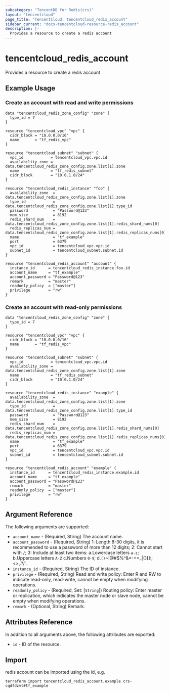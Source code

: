 ```yaml
---
subcategory: "TencentDB for Redis(crs)"
layout: "tencentcloud"
page_title: "TencentCloud: tencentcloud_redis_account"
sidebar_current: "docs-tencentcloud-resource-redis_account"
description: |-
  Provides a resource to create a redis account
---
```


# tencentcloud_redis_account

Provides a resource to create a redis account

## Example Usage

### Create an account with read and write permissions

```hcl
data "tencentcloud_redis_zone_config" "zone" {
  type_id = 7
}

resource "tencentcloud_vpc" "vpc" {
  cidr_block = "10.0.0.0/16"
  name       = "tf_redis_vpc"
}

resource "tencentcloud_subnet" "subnet" {
  vpc_id            = tencentcloud_vpc.vpc.id
  availability_zone = data.tencentcloud_redis_zone_config.zone.list[1].zone
  name              = "tf_redis_subnet"
  cidr_block        = "10.0.1.0/24"
}

resource "tencentcloud_redis_instance" "foo" {
  availability_zone  = data.tencentcloud_redis_zone_config.zone.list[1].zone
  type_id            = data.tencentcloud_redis_zone_config.zone.list[1].type_id
  password           = "Password@123"
  mem_size           = 8192
  redis_shard_num    = data.tencentcloud_redis_zone_config.zone.list[1].redis_shard_nums[0]
  redis_replicas_num = data.tencentcloud_redis_zone_config.zone.list[1].redis_replicas_nums[0]
  name               = "tf_example"
  port               = 6379
  vpc_id             = tencentcloud_vpc.vpc.id
  subnet_id          = tencentcloud_subnet.subnet.id
}

resource "tencentcloud_redis_account" "account" {
  instance_id      = tencentcloud_redis_instance.foo.id
  account_name     = "tf_example"
  account_password = "Password@123"
  remark           = "master"
  readonly_policy  = ["master"]
  privilege        = "rw"
}
```

### Create an account with read-only permissions

```hcl
data "tencentcloud_redis_zone_config" "zone" {
  type_id = 7
}

resource "tencentcloud_vpc" "vpc" {
  cidr_block = "10.0.0.0/16"
  name       = "tf_redis_vpc"
}

resource "tencentcloud_subnet" "subnet" {
  vpc_id            = tencentcloud_vpc.vpc.id
  availability_zone = data.tencentcloud_redis_zone_config.zone.list[1].zone
  name              = "tf_redis_subnet"
  cidr_block        = "10.0.1.0/24"
}

resource "tencentcloud_redis_instance" "example" {
  availability_zone  = data.tencentcloud_redis_zone_config.zone.list[1].zone
  type_id            = data.tencentcloud_redis_zone_config.zone.list[1].type_id
  password           = "Password@123"
  mem_size           = 8192
  redis_shard_num    = data.tencentcloud_redis_zone_config.zone.list[1].redis_shard_nums[0]
  redis_replicas_num = data.tencentcloud_redis_zone_config.zone.list[1].redis_replicas_nums[0]
  name               = "tf_example"
  port               = 6379
  vpc_id             = tencentcloud_vpc.vpc.id
  subnet_id          = tencentcloud_subnet.subnet.id
}

resource "tencentcloud_redis_account" "example" {
  instance_id      = tencentcloud_redis_instance.example.id
  account_name     = "tf_example"
  account_password = "Password@123"
  remark           = "master"
  readonly_policy  = ["master"]
  privilege        = "rw"
}
```

## Argument Reference

The following arguments are supported:

* `account_name` - (Required, String) The account name.
* `account_password` - (Required, String) 1: Length 8-30 digits, it is recommended to use a password of more than 12 digits; 2: Cannot start with `/`; 3: Include at least two items: a.Lowercase letters `a-z`; b.Uppercase letters `A-Z` c.Numbers `0-9`;  d.`()`~!@#$%^&*-+=_|{}[]:;<>,.?/`.
* `instance_id` - (Required, String) The ID of instance.
* `privilege` - (Required, String) Read and write policy: Enter R and RW to indicate read-only, read-write, cannot be empty when modifying operations.
* `readonly_policy` - (Required, Set: [`String`]) Routing policy: Enter master or replication, which indicates the master node or slave node, cannot be empty when modifying operations.
* `remark` - (Optional, String) Remark.

## Attributes Reference

In addition to all arguments above, the following attributes are exported:

* `id` - ID of the resource.




## Import

redis account can be imported using the id, e.g.

```
terraform import tencentcloud_redis_account.example crs-cqdfdzvt#tf_example
```

